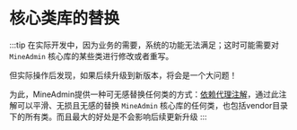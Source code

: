 # 核心类库的替换

:::tip <a-badge text="1.3.0+" />
在实际开发中，因为业务的需要，系统的功能无法满足；这时可能需要对 `MineAdmin` 核心库的某些类进行修改或者重写。

但实际操作后发现，如果后续升级到新版本，将会是一个大问题！

为此，MineAdmin提供一种可无感替换任何类的方式：[依赖代理注解](/further/backend/annotation.md#依赖代理注解)，通过此注解可以平滑、无损且无感的替换 `MineAdmin` 核心库的任何类，也包括<a-tag size="large" color="blue">vendor</a-tag>目录下的所有类。而且最大的好处是不会影响后续更新升级
:::